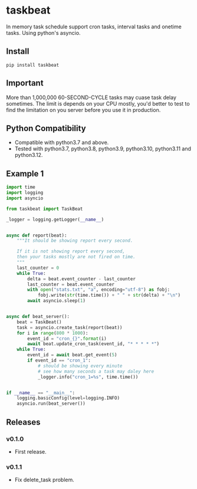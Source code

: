 # taskbeat

In memory task schedule support cron tasks, interval tasks and onetime tasks. Using python's asyncio.

## Install

```
pip install taskbeat
```

## Important

More than 1,000,000 60-SECOND-CYCLE tasks may cuase task delay sometimes. The limit is depends on your CPU mostly, you'd better to test to find the limitation on you server before you use it in production.

## Python Compatibility

- Compatible with python3.7 and above.
- Tested with python3.7, python3.8, python3.9, python3.10, python3.11 and python3.12.

## Example 1

```python
import time
import logging
import asyncio

from taskbeat import TaskBeat

_logger = logging.getLogger(__name__)


async def report(beat):
    """It should be showing report every second.

    If it is not showing report every second,
    then your tasks mostly are not fired on time.
    """
    last_counter = 0
    while True:
        delta = beat.event_counter - last_counter
        last_counter = beat.event_counter
        with open("stats.txt", "a", encoding="utf-8") as fobj:
            fobj.write(str(time.time()) + " " + str(delta) + "\n")
        await asyncio.sleep(1)


async def beat_server():
    beat = TaskBeat()
    task = asyncio.create_task(report(beat))
    for i in range(800 * 1000):
        event_id = "cron_{}".format(i)
        await beat.update_cron_task(event_id, "* * * * *")
    while True:
        event_id = await beat.get_event(5)
        if event_id == "cron_1":
            # should be showing every minute
            # see how many seconds a task may daley here
            _logger.info("cron_1=%s", time.time())


if __name__ == "__main__":
    logging.basicConfig(level=logging.INFO)
    asyncio.run(beat_server())
```

## Releases

### v0.1.0

- First release.

### v0.1.1

- Fix delete_task problem.
